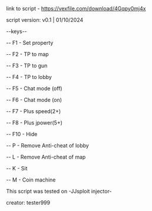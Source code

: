link to script - https://vexfile.com/download/4Gqpy0mj4x

script version: v0.1 | 01/10/2024

--keys--

-- F1 - Set property

-- F2 - TP to map

-- F3 - TP to gun

-- F4 - TP to lobby

-- F5 - Chat mode (off)

-- F6 - Chat mode (on)

-- F7 - Plus speed(2+)

-- F8 - Plus jpower(5+)

-- F10 - Hide

-- P - Remove Anti-cheat of lobby

-- L - Remove Anti-cheat of map

-- K - Sit

-- M - Coin machine

This script was tested on -JJsploit injector-

creator: tester999
